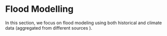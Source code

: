 # Flood Modelling

In this section, we focus on flood modeling using both historical and climate data (aggregated from different sources ). 
